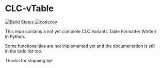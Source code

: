 # CLC-vTable

[![Build Status](https://travis-ci.org/redpixr/clc-vtable.svg?branch=master)](https://travis-ci.org/redpixr/clc-vtable)
[![codecov](https://codecov.io/gh/redpixr/clc-vtable/branch/master/graph/badge.svg)](https://codecov.io/gh/redpixr/clc-vtable)

This repo contains a not yet complete CLC Variants Table Formatter Written in Python.<br>

Some functionalities are not implemented yet and the documentation is still in the todo list too.<br>

Thanks for stopping by!<br>
